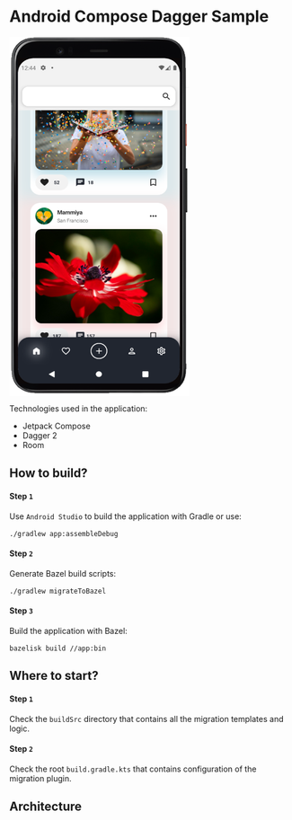 # Android Compose Dagger Sample

<div>
  <img align="center" src="app.png" alt="App screenshot" height="640" width="320">
</div>

Technologies used in the application:
- Jetpack Compose
- Dagger 2
- Room

## How to build?

#### Step `1`
Use `Android Studio` to build the application with Gradle or use:
```shell
./gradlew app:assembleDebug
```
#### Step `2`
Generate Bazel build scripts:
```shell
./gradlew migrateToBazel
```
#### Step `3`
Build the application with Bazel:
```shell
bazelisk build //app:bin
```

## Where to start?
#### Step `1`
Check the `buildSrc` directory that contains all the migration templates and logic.
#### Step `2`
Check the root `build.gradle.kts` that contains configuration of the migration plugin.

## Architecture